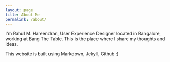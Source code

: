 ```yaml
---
layout: page
title: About Me
permalink: /about/
---
```


I'm Rahul M. Hareendran, User Experience Designer located in Bangalore, working at Bang The Table. This is the place where I share my thoughts and ideas.

This website is built using Markdown, Jekyll, Github
:)